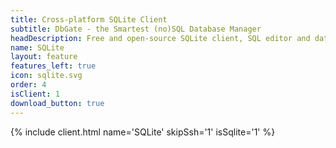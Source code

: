 ```yaml
---
title: Cross-platform SQLite Client
subtitle: DbGate - the Smartest (no)SQL Database Manager
headDescription: Free and open-source SQLite client, SQL editor and database manager. Runs as desktop app or as web app in Docker.
name: SQLite
layout: feature
features_left: true
icon: sqlite.svg
order: 4
isClient: 1
download_button: true
---
```


{% include client.html name='SQLite' skipSsh='1' isSqlite='1' %}
